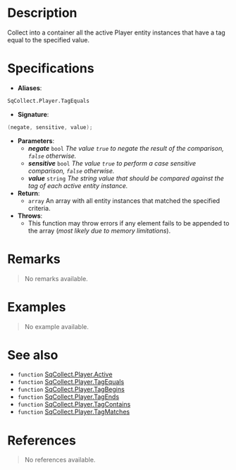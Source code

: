 # Description

Collect into a container all the active Player entity instances that have a tag equal to the specified value.

# Specifications

* **Aliases**:
```D
SqCollect.Player.TagEquals
```
* **Signature**:
```D
(negate, sensitive, value);
```
* **Parameters**:
	* **_negate_** `bool` *The value `true` to negate the result of the comparison, `false` otherwise.*
	* **_sensitive_** `bool` *The value `true` to perform a case sensitive comparison, `false` otherwise.*
	* **_value_** `string` *The string value that should be compared against the tag of each active entity instance.*
* **Return**:
	* `array` An array with all entity instances that matched the specified criteria.
* **Throws**:
	* This function may throw errors if any element fails to be appended to the array (*most likely due to memory limitations*).

# Remarks

> No remarks available.

# Examples

> No example available.

# See also

* `function` [SqCollect.Player.Active](Function.SqCollect.Player.Active)
* `function` [SqCollect.Player.TagEquals](Function.SqCollect.Player.TagEquals)
* `function` [SqCollect.Player.TagBegins](Function.SqCollect.Player.TagBegins)
* `function` [SqCollect.Player.TagEnds](Function.SqCollect.Player.TagEnds)
* `function` [SqCollect.Player.TagContains](Function.SqCollect.Player.TagContains)
* `function` [SqCollect.Player.TagMatches](Function.SqCollect.Player.TagMatches)

# References

> No references available.
